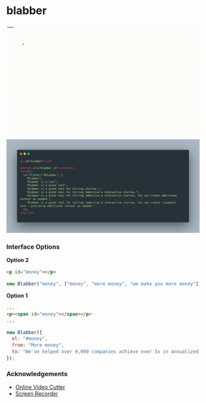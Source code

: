 # blabber

![Blabber Video Demo](blabber.gif)

![Blabber Code Example](blabber.png)

### Interface Options

**Option 2**
```html
<p id="money"></p>
```

```javascript
new Blabber("money", ["money", "more money", "we make you more money"])
```

**Option 1**

```html
...
<p><span id="money"></span></p>
...
```

```javascript
new Blabber({
  el: "#money",
  from: "More money",
  to: "We've helped over 9,000 companies achieve over 3x in annualized revenue"
});
```

### Acknowledgements

* [Online Video Cutter](https://online-video-cutter.com/)
* [Screen Recorder](https://chrome.google.com/webstore/detail/screen-recorder/hniebljpgcogalllopnjokppmgbhaden)
